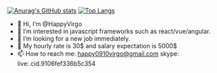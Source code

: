 [![Anurag's GitHub stats](https://github-readme-stats.vercel.app/api?username=happyvirgo&count_private=true&show_icons=true&show_icons=true&theme=radical&repo=github-readme-stats)](https://github.com/HappyVirgo/Drewnogrod)
[![Top Langs](https://github-readme-stats.vercel.app/api/top-langs/?username=happyvirgo)](https://github.com/happyvirgo/github-readme-stats)
- 👋 Hi, I’m @HappyVirgo
- 👀 I’m interested in javascript frameworks such as react/vue/angular.
- 💞️ I’m looking for a new job immediately.
- 🤑 My hourly rate is 30$ and salary expectation is 5000$
- 📫 How to reach me: 
happy0910virgo@gmail.com
skype: live:.cid.9106fef336b5c354

<!---
HappyVirgo/HappyVirgo is a ✨ special ✨ repository because its `README.md` (this file) appears on your GitHub profile.
You can click the Preview link to take a look at your changes.
--->
